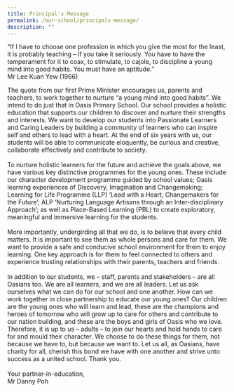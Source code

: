 ```yaml
---
title: Principal's Message
permalink: /our-school/principals-message/
description: ""
---
```

<p align="justify;">
“If I have to choose one profession in which you give the most for the 
least, it is probably teaching – if you take it seriously. You have to 
have the temperament for it to coax, to stimulate, to cajole, to 
discipline a young mind into good habits. You must have an aptitude.”
<br>
Mr Lee Kuan Yew (1966)<br>

The quote from our first Prime Minister encourages us, parents and teachers, to work together to nurture “a young mind into good habits”. We intend to do just that in Oasis Primary School. Our school provides a holistic education that supports our children to discover and nurture their strengths and interests. We want to develop our students into Passionate Learners and Caring Leaders by building a community of learners who can inspire self and others to lead with a heart. At the end of six years with us, our students will be able to communicate eloquently, be curious and creative, collaborate effectively and contribute to society.<br><br>
To nurture holistic learners for the future and achieve the goals above, we have various key distinctive programmes for the young ones. These include our character development programme guided by school values; Oasis learning experiences of Discovery, Imagination and Changemaking; Learning for Life Programme (LLP) ‘Lead with a Heart, Changemakers for the Future’; ALP ‘Nurturing Language Artisans through an Inter-disciplinary Approach’; as well as Place-Based Learning (PBL) to create exploratory, meaningful and immersive learning for the students.<br><br>
More importantly, undergirding all that we do, is to believe that every child matters. It is important to see them as whole persons and care for them. We want to provide a safe and conducive school environment for them to enjoy learning. One key approach is for them to feel connected to others and experience trusting relationships with their parents, teachers and friends.<br><br>
In addition to our students, we – staff, parents and stakeholders – are all Oasians too. We are all learners, and we are all leaders. Let us ask ourselves what we can do for our school and one another. How can we work together in close partnership to educate our young ones? Our children are the young ones who will learn and lead, these are the champions and heroes of tomorrow who will grow up to care for others and contribute to our nation building, and these are the boys and girls of Oasis who we love. Therefore, it is up to us – adults – to join our hearts and hold hands to care for and mould their character. We choose to do these things for them, not because we have to, but because we want to. Let us all, as Oasians, have charity for all, cherish this bond we have with one another and strive unto success as a united school. Thank you.<br><br>
Your partner-in-education,<br>
Mr Danny Poh
	</p>